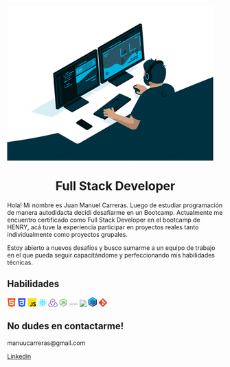 <img src='./img/giphy.gif'>


<h1 align='center'>
 Full Stack Developer 
</h1>

<p> Hola! Mi nombre es Juan Manuel Carreras. Luego de estudiar programación de manera autodidacta decidí desafiarme en un Bootcamp. Actualmente me encuentro certificado como Full Stack Developer en el bootcamp de HENRY, acá tuve la experiencia participar en proyectos reales tanto individualmente como proyectos grupales.

Estoy abierto a nuevos desafíos y busco sumarme a un equipo de trabajo en el que pueda seguir capacitándome y perfeccionando mis habilidades técnicas. 
</p>


<h2>Habilidades</h2>

<img width='4%' src='./img/HTML_Logo.png'>
<img width='4%' src='./img/Css_logo.png'>
<img width='4%' src='./img/javascript_Logo.png'>
<img width='4%' src='./img/React_Logo.png'>
<img width='4%' src='./img/Redux_Logo.png'>
<img width='4%' src='./img/Nodejs_Logo.png'>
<img width='4%' src='./img/Express.png'>
<img width='4%' src='./img/postgresSQL_Logo.png'>
<img width='4%' src='./img/Sequelize_Logo.png'>
<img width='4%' src='./img/Git_Logo.png'>



<h2>No dudes en contactarme!</h2>

<p>manuucarreras@gmail.com</p>
<a href='https://www.linkedin.com/in/manuel-carreras/'>Linkedin</a>



